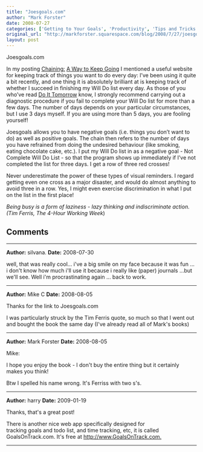 ```yaml
---
title: "Joesgoals.com"
author: "Mark Forster"
date: 2008-07-27
categories: ['Getting to Your Goals', 'Productivity', 'Tips and Tricks']
original_url: "http://markforster.squarespace.com/blog/2008/7/27/joesgoalscom.html"
layout: post
---
```


Joesgoals.com

In my posting [Chaining:](http://www.markforster.squarespace.com/blog/2008/7/21/chaining-a-way-to-keep-going.html) [A Way to Keep Going](#) I mentioned a useful website for keeping track of things you want to do every day: I’ve been using it quite a bit recently, and one thing it is absolutely brilliant at is keeping track of whether I succeed in finishing my Will Do list every day. As those of you who’ve read [Do It Tomorrow](http://www.markforster.squarespace.com/do-it-tomorrow/) know, I strongly recommend carrying out a diagnostic procedure if you fail to complete your Will Do list for more than a few days. The number of days depends on your particular circumstances, but I use 3 days myself. If you are using more than 5 days, you are fooling yourself!  
  
Joesgoals allows you to have negative goals (i.e. things you don’t want to do) as well as positive goals. The chain then refers to the number of days you have refrained from doing the undesired behaviour (like smoking, eating chocolate cake, etc.). I put my Will Do list in as a negative goal - Not Complete Will Do List - so that the program shows up immediately if I’ve not completed the list for three days. I get a row of three red crosses!  
  
Never underestimate the power of these types of visual reminders. I regard getting even one cross as a major disaster, and would do almost anything to avoid three in a row. Yes, I might even exercise discrimination in what I put on the list in the first place!  
  
*Being busy is a form of laziness - lazy thinking and indiscriminate action. (Tim Ferris, The 4-Hour Working Week*)


## Comments

---

**Author:** silvana.
**Date:** 2008-07-30

well, that was really cool... i've a big smile on my face because it was fun ... i don't know how much i'll use it because i really like (paper) journals ...but we'll see. Well i'm procrastinating again ... back to work.

---

**Author:** Mike C
**Date:** 2008-08-05

Thanks for the link to Joesgoals.com  
  
I was particularly struck by the Tim Ferris quote, so much so that I went out and bought the book the same day (I've already read all of Mark's books)

---

**Author:** Mark Forster
**Date:** 2008-08-05

Mike:  
  
I hope you enjoy the book - I don't buy the entire thing but it certainly makes you think!  
  
Btw I spelled his name wrong. It's Ferriss with two s's.

---

**Author:** harry
**Date:** 2009-01-19

Thanks, that's a great post!  
  
There is another nice web app specifically designed for   
tracking goals and todo list, and time tracking, etc, it is called GoalsOnTrack.com. It's free at <http://www.GoalsOnTrack.com.>

---
